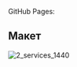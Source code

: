 
GitHub Pages: 

## Макет

![2_services_1440](https://user-images.githubusercontent.com/82340078/218533534-67cb9e49-0ab8-4428-a1c4-0f104c3812b0.jpg)
